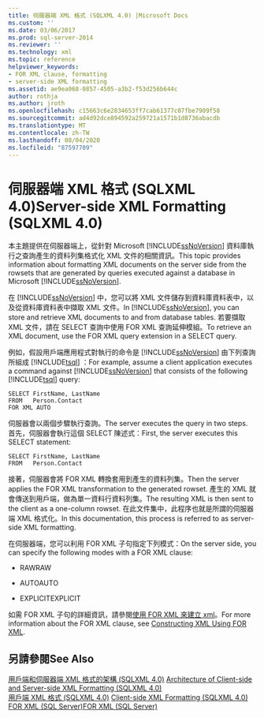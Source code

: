 ```yaml
---
title: 伺服器端 XML 格式 (SQLXML 4.0) |Microsoft Docs
ms.custom: ''
ms.date: 03/06/2017
ms.prod: sql-server-2014
ms.reviewer: ''
ms.technology: xml
ms.topic: reference
helpviewer_keywords:
- FOR XML clause, formatting
- server-side XML formatting
ms.assetid: ae9ea068-0857-4505-a3b2-f53d256b644c
author: rothja
ms.author: jroth
ms.openlocfilehash: c15663c6e2834653ff7cab61377c07fbe7909f58
ms.sourcegitcommit: ad4d92dce894592a259721a1571b1d8736abacdb
ms.translationtype: MT
ms.contentlocale: zh-TW
ms.lasthandoff: 08/04/2020
ms.locfileid: "87597709"
---
```

# <a name="server-side-xml-formatting-sqlxml-40"></a><span data-ttu-id="a1ff2-102">伺服器端 XML 格式 (SQLXML 4.0)</span><span class="sxs-lookup"><span data-stu-id="a1ff2-102">Server-side XML Formatting (SQLXML 4.0)</span></span>
  <span data-ttu-id="a1ff2-103">本主題提供在伺服器端上，從針對 Microsoft [!INCLUDE[ssNoVersion](../../../includes/ssnoversion-md.md)] 資料庫執行之查詢產生的資料列集格式化 XML 文件的相關資訊。</span><span class="sxs-lookup"><span data-stu-id="a1ff2-103">This topic provides information about formatting XML documents on the server side from the rowsets that are generated by queries executed against a database in Microsoft [!INCLUDE[ssNoVersion](../../../includes/ssnoversion-md.md)].</span></span>  
  
 <span data-ttu-id="a1ff2-104">在 [!INCLUDE[ssNoVersion](../../../includes/ssnoversion-md.md)] 中，您可以將 XML 文件儲存到資料庫資料表中，以及從資料庫資料表中擷取 XML 文件。</span><span class="sxs-lookup"><span data-stu-id="a1ff2-104">In [!INCLUDE[ssNoVersion](../../../includes/ssnoversion-md.md)], you can store and retrieve XML documents to and from database tables.</span></span> <span data-ttu-id="a1ff2-105">若要擷取 XML 文件，請在 SELECT 查詢中使用 FOR XML 查詢延伸模組。</span><span class="sxs-lookup"><span data-stu-id="a1ff2-105">To retrieve an XML document, use the FOR XML query extension in a SELECT query.</span></span>  
  
 <span data-ttu-id="a1ff2-106">例如，假設用戶端應用程式對執行的命令是 [!INCLUDE[ssNoVersion](../../../includes/ssnoversion-md.md)] 由下列查詢所組成 [!INCLUDE[tsql](../../../includes/tsql-md.md)] ：</span><span class="sxs-lookup"><span data-stu-id="a1ff2-106">For example, assume a client application executes a command against [!INCLUDE[ssNoVersion](../../../includes/ssnoversion-md.md)] that consists of the following [!INCLUDE[tsql](../../../includes/tsql-md.md)] query:</span></span>  
  
```  
SELECT FirstName, LastName  
FROM   Person.Contact  
FOR XML AUTO  
```  
  
 <span data-ttu-id="a1ff2-107">伺服器會以兩個步驟執行查詢。</span><span class="sxs-lookup"><span data-stu-id="a1ff2-107">The server executes the query in two steps.</span></span> <span data-ttu-id="a1ff2-108">首先，伺服器會執行這個 SELECT 陳述式：</span><span class="sxs-lookup"><span data-stu-id="a1ff2-108">First, the server executes this SELECT statement:</span></span>  
  
```  
SELECT FirstName, LastName  
FROM   Person.Contact  
```  
  
 <span data-ttu-id="a1ff2-109">接著，伺服器會將 FOR XML 轉換套用到產生的資料列集。</span><span class="sxs-lookup"><span data-stu-id="a1ff2-109">Then the server applies the FOR XML transformation to the generated rowset.</span></span> <span data-ttu-id="a1ff2-110">產生的 XML 就會傳送到用戶端，做為單一資料行資料列集。</span><span class="sxs-lookup"><span data-stu-id="a1ff2-110">The resulting XML is then sent to the client as a one-column rowset.</span></span> <span data-ttu-id="a1ff2-111">在此文件集中，此程序也就是所謂的伺服器端 XML 格式化。</span><span class="sxs-lookup"><span data-stu-id="a1ff2-111">In this documentation, this process is referred to as server-side XML formatting.</span></span>  
  
 <span data-ttu-id="a1ff2-112">在伺服器端，您可以利用 FOR XML 子句指定下列模式：</span><span class="sxs-lookup"><span data-stu-id="a1ff2-112">On the server side, you can specify the following modes with a FOR XML clause:</span></span>  
  
-   <span data-ttu-id="a1ff2-113">RAW</span><span class="sxs-lookup"><span data-stu-id="a1ff2-113">RAW</span></span>  
  
-   <span data-ttu-id="a1ff2-114">AUTO</span><span class="sxs-lookup"><span data-stu-id="a1ff2-114">AUTO</span></span>  
  
-   <span data-ttu-id="a1ff2-115">EXPLICIT</span><span class="sxs-lookup"><span data-stu-id="a1ff2-115">EXPLICIT</span></span>  
  
 <span data-ttu-id="a1ff2-116">如需 FOR XML 子句的詳細資訊，請參閱[使用 FOR XML 來建立 xml](../../xml/for-xml-sql-server.md)。</span><span class="sxs-lookup"><span data-stu-id="a1ff2-116">For more information about the FOR XML clause, see [Constructing XML Using FOR XML](../../xml/for-xml-sql-server.md).</span></span>  
  
## <a name="see-also"></a><span data-ttu-id="a1ff2-117">另請參閱</span><span class="sxs-lookup"><span data-stu-id="a1ff2-117">See Also</span></span>  
 <span data-ttu-id="a1ff2-118">[用戶端和伺服器端 XML 格式的架構 &#40;SQLXML 4.0&#41;](architecture-of-client-side-and-server-side-xml-formatting-sqlxml-4-0.md) </span><span class="sxs-lookup"><span data-stu-id="a1ff2-118">[Architecture of Client-side and Server-side XML Formatting &#40;SQLXML 4.0&#41;](architecture-of-client-side-and-server-side-xml-formatting-sqlxml-4-0.md) </span></span>  
 <span data-ttu-id="a1ff2-119">[用戶端 XML 格式 &#40;SQLXML 4.0&#41;](client-side-xml-formatting-sqlxml-4-0.md) </span><span class="sxs-lookup"><span data-stu-id="a1ff2-119">[Client-side XML Formatting &#40;SQLXML 4.0&#41;](client-side-xml-formatting-sqlxml-4-0.md) </span></span>  
 [<span data-ttu-id="a1ff2-120">FOR XML &#40;SQL Server&#41;</span><span class="sxs-lookup"><span data-stu-id="a1ff2-120">FOR XML &#40;SQL Server&#41;</span></span>](../../xml/for-xml-sql-server.md)  
  
  
